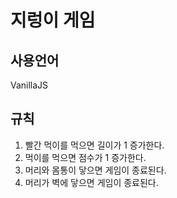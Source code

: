 # 지렁이 게임
## 사용언어
VanillaJS

## 규칙
1. 빨간 먹이를 먹으면 길이가 1 증가한다.  
2. 먹이를 먹으면 점수가 1 증가한다.  
3. 머리와 몸통이 닿으면 게임이 종료된다.  
4. 머리가 벽에 닿으면 게임이 종료된다.  
